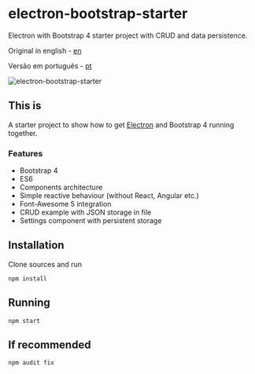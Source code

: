 # electron-bootstrap-starter
Electron with Bootstrap 4 starter project with CRUD and data persistence.

Original in english - [en](english)

Versão em português - [pt](português)

![electron-bootstrap-starter](https://shaack.com/projekte/assets/img/electron-bootstrap-starter.png "electron-bootstrap-starter")

## This is

A starter project to show how to get [Electron](https://electronjs.org/) and Bootstrap 4 
running together. 

### Features
- Bootstrap 4
- ES6
- Components architecture
- Simple reactive behaviour (without React, Angular etc.)
- Font-Awesome 5 integration
- CRUD example with JSON storage in file
- Settings component with persistent storage

## Installation

Clone sources and run

```npm install```

## Running

```npm start```

## If recommended

```npm audit fix```


